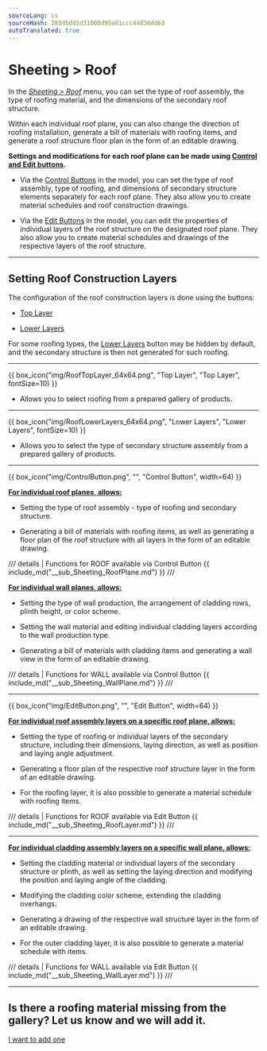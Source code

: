 ```yaml
---
sourceLang: cs
sourceHash: 285d5dd1d31000d95a01ccc44836dd63
autoTranslated: true
---
```


# Sheeting &gt; Roof

<p>In the <u><i>Sheeting &gt; Roof</i></u> menu, you can set the type of roof assembly, the type of roofing material, and the dimensions of the secondary roof structure.</p>

<p>Within each individual roof plane, you can also change the direction of roofing installation, generate a bill of materials with roofing items, and generate a roof structure floor plan in the form of an editable drawing.</p>

<p><b>Settings and modifications for each roof plane can be made using <u>Control and Edit buttons</u>.</b></p>

<ul>
  <li><p>Via the <u>Control Buttons</u> in the model, you can set the type of roof assembly, type of roofing, and dimensions of secondary structure elements separately for each roof plane. They also allow you to create material schedules and roof construction drawings.</p></li>
  <li><p>Via the <u>Edit Buttons</u> in the model, you can edit the properties of individual layers of the roof structure on the designated roof plane. They also allow you to create material schedules and drawings of the respective layers of the roof structure.</p></li>
</ul>

<hr class="main">

<h2>Setting Roof Construction Layers</h2>
<p>The configuration of the roof construction layers is done using the buttons:</p>

<ul>
  <li><p><u>Top Layer</u></p></li>
  <li><p><u>Lower Layers</u></p></li>
</ul>

<p>
For some roofing types, the <u>Lower Layers</u> button may be hidden by default, and the secondary structure is then not generated for such roofing.
</p> 

<hr>

{{ box_icon("img/RoofTopLayer_64x64.png", "Top Layer", "Top Layer", fontSize=10) }}
<ul>
  <li><p>Allows you to select roofing from a prepared gallery of products.</p></li>
</ul>

<hr>

{{ box_icon("img/RoofLowerLayers_64x64.png", "Lower Layers", "Lower Layers", fontSize=10) }}
<ul>
  <li><p>Allows you to select the type of secondary structure assembly from a prepared gallery of products.</p></li>
</ul>

<hr class="main">

{{ box_icon("img/ControlButton.png", "", "Control Button", width=64) }}

<p><b><u>For individual roof planes, allows:</u></b></p>
<ul>
  <li><p>Setting the type of roof assembly - type of roofing and secondary structure.</p></li>
  <li><p>Generating a bill of materials with roofing items, as well as generating a floor plan of the roof structure with all layers in the form of an editable drawing.</p></li>
</ul>

/// details | Functions for ROOF available via Control Button
{{ include_md("__sub_Sheeting_RoofPlane.md") }}
///

<p><b><u>For individual wall planes, allows:</u></b></p>
<ul>
<li><p>Setting the type of wall production, the arrangement of cladding rows, plinth height, or color scheme.</p></li>
<li><p>Setting the wall material and editing individual cladding layers according to the wall production type.</p></li>
<li><p>Generating a bill of materials with cladding items and generating a wall view in the form of an editable drawing.</p></li>
</ul>

/// details | Functions for WALL available via Control Button
{{ include_md("__sub_Sheeting_WallPlane.md") }}
///

<hr class="main">

{{ box_icon("img/EditButton.png", "", "Edit Button", width=64) }}

<p><b><u>For individual roof assembly layers on a specific roof plane, allows:</u></b></p>
<ul>
  <li><p>Setting the type of roofing or individual layers of the secondary structure, including their dimensions, laying direction, as well as position and laying angle adjustment.</p></li>
  <li><p>Generating a floor plan of the respective roof structure layer in the form of an editable drawing.</p></li>
  <li><p>For the roofing layer, it is also possible to generate a material schedule with roofing items.</p></li>
</ul>

/// details | Functions for ROOF available via Edit Button
{{ include_md("__sub_Sheeting_RoofLayer.md") }}
///

<hr class="main">


<p><b><u>For individual cladding assembly layers on a specific wall plane, allows:</u></b></p>
<ul>
<li><p>Setting the cladding material or individual layers of the secondary structure or plinth, as well as setting the laying direction and modifying the position and laying angle of the cladding.</p></li>
<li><p>Modifying the cladding color scheme, extending the cladding overhangs.</p></li> 
<li><p>Generating a drawing of the respective wall structure layer in the form of an editable drawing.</p></li>
<li><p>For the outer cladding layer, it is also possible to generate a material schedule with items.</p></li>
</ul>

/// details | Functions for WALL available via Edit Button
{{ include_md("__sub_Sheeting_WallLayer.md") }}
///

<hr class="main">

<h2>Is there a roofing material missing from the gallery? Let us know and we will add it.</h2>
<a href="mailto:jiri.podval@histruct.com?subject=Inquiry about HiStruct building configurator" class="btn">
  I want to add one
</a>

<!-- product: HiStruct Roofs -->